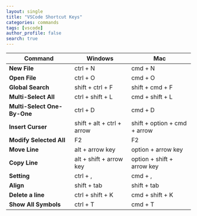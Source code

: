 ```yaml
---
layout: single
title: "VSCode Shortcut Keys"
categories: commands
tags: [vscode]
author_profile: false
search: true
---
```


| Command                     | Windows                    | Mac                          |
| --------------------------- | -------------------------- | ---------------------------- |
| **New File**                | ctrl + N                   | cmd + N                      |
| **Open File**               | ctrl + O                   | cmd + O                      |
| **Global Search**           | shift + ctrl + F           | shift + cmd + F              |
| **Multi-Select All**        | ctrl + shift + L           | cmd + shift + L              |
| **Multi-Select One-By-One** | ctrl + D                   | cmd + D                      |
| **Insert Curser**           | shift + alt + ctrl + arrow | shift + option + cmd + arrow |
| **Modify Selected All**     | F2                         | F2                           |
| **Move Line**               | alt + arrow key            | option + arrow key           |
| **Copy Line**               | alt + shift + arrow key    | option + shift + arrow key   |
| **Setting**                 | ctrl + ,                   | cmd + ,                      |
| **Align**                   | shift + tab                | shift + tab                  |
| **Delete a line**           | ctrl + shift + K           | cmd + shift + K              |
| **Show All Symbols**        | ctrl + T                   | cmd + T                      |
